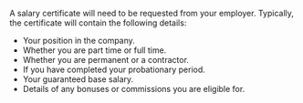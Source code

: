 

 A salary certificate will need to be requested from your employer. 
 Typically, the certificate will contain the following details:
 


  

* Your position in the company.
* Whether you are part time or full time.
* Whether you are permanent or a contractor.
* If you have completed your probationary period.
* Your guaranteed base salary.
* Details of any bonuses or commissions you are eligible for.


